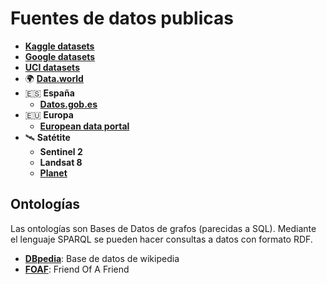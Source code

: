 # Fuentes de datos publicas

- [**Kaggle datasets**](https://www.kaggle.com/datasets)
- [**Google datasets**](https://datasetsearch.research.google.com)
- [**UCI datasets**](https://archive.ics.uci.edu/ml/datasets.php)
- 🌍 [**Data.world**](https://data.world)
- 🇪🇸 **España**
  - [**Datos.gob.es**](https://datos.gob.es)
- 🇪🇺 **Europa**
  - [**European data portal**](https://www.europeandataportal.eu)
- 🛰️ **Satétite**
  - **Sentinel 2**
  - **Landsat 8**
  - [**Planet**](https://www.planet.com)

## Ontologías
Las ontologías son Bases de Datos de grafos (parecidas a SQL). Mediante el lenguaje SPARQL se pueden hacer consultas a datos con formato RDF.

- [**DBpedia**](https://wiki.dbpedia.org/): Base de datos de wikipedia
- [**FOAF**](http://www.foaf-project.org/): Friend Of A Friend
